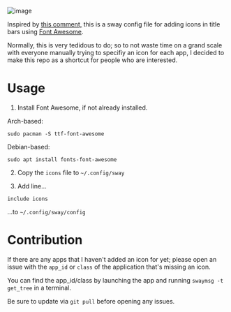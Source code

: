 ![image](https://github.com/iguanajuice/sway-font-awesome/assets/125163000/5be1e6b9-6282-4222-ae7f-cbda96e8f152)

Inspired by [this comment,](https://github.com/swaywm/sway/issues/4882#issuecomment-611464474) this is a sway config file for adding icons in title bars using [Font Awesome](https://fontawesome.com/search?o=r&m=free).

Normally, this is very tedidous to do; so to not waste time on a grand scale with everyone manually trying to specifiy an icon for each app, I decided to make this repo as a shortcut for people who are interested.

# Usage

1. Install Font Awesome, if not already installed.

Arch-based:
```
sudo pacman -S ttf-font-awesome
```

Debian-based:
```
sudo apt install fonts-font-awesome
```

2. Copy the `icons` file to `~/.config/sway`

3. Add line...
```
include icons
```
...to `~/.config/sway/config`

# Contribution

If there are any apps that I haven't added an icon for yet; please open an issue with the `app_id` or `class` of the application that's missing an icon.

You can find the app_id/class by launching the app and running `swaymsg -t get_tree` in a terminal.

Be sure to update via `git pull` before opening any issues.

